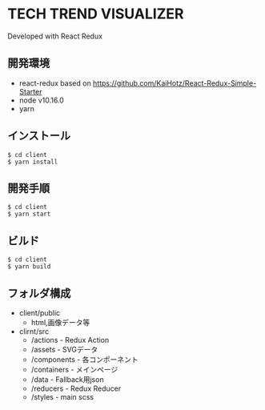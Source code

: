 # TECH TREND VISUALIZER 

Developed with React Redux

## 開発環境
- react-redux based on https://github.com/KaiHotz/React-Redux-Simple-Starter  
- node v10.16.0
- yarn

## インストール
```
$ cd client
$ yarn install
```

## 開発手順
```
$ cd client
$ yarn start
```

## ビルド
```
$ cd client
$ yarn build
```

## フォルダ構成
- client/public
  - html,画像データ等
- clirnt/src
  - /actions - Redux Action
  - /assets - SVGデータ
  - /components - 各コンポーネント
  - /containers - メインページ
  - /data - Fallback用json
  - /reducers - Redux Reducer
  - /styles - main scss
